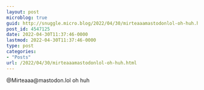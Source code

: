 ```yaml
---
layout: post
microblog: true
guid: http://snuggle.micro.blog/2022/04/30/mirteaaamastodonlol-oh-huh.html
post_id: 4547125
date: 2022-04-30T11:37:46-0000
lastmod: 2022-04-30T11:37:46-0000
type: post
categories:
- "Posts"
url: /2022/04/30/mirteaaamastodonlol-oh-huh.html
---
```

<p>@Mirteaaa@mastodon.lol oh huh</p>
